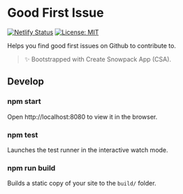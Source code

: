 # Good First Issue

[![Netlify Status](https://api.netlify.com/api/v1/badges/02510cac-e89a-436f-85ab-6114acb02128/deploy-status)](https://app.netlify.com/sites/gifted-rosalind-376f2c/deploys)
[![License: MIT](https://img.shields.io/badge/License-MIT-green.svg)](https://opensource.org/licenses/MIT)

Helps you find good first issues on Github to contribute to.

> ✨ Bootstrapped with Create Snowpack App (CSA).

## Develop

### npm start

Open http://localhost:8080 to view it in the browser.

### npm test

Launches the test runner in the interactive watch mode.

### npm run build

Builds a static copy of your site to the `build/` folder.
